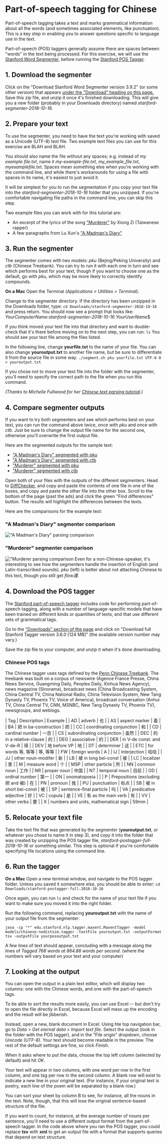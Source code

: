 # Part-of-speech tagging for Chinese
Part-of-speech tagging takes a text and marks grammatical information about all the words (and sometimes associated elements, like punctuation). This is a key step in enabling you to answer questions specific to language use in the text.

Part-of-speech (POS) taggers generally assume there are spaces between "words" in the text being processed. For this exercise, we will use the [Stanford Word Segmenter](https://nlp.stanford.edu/software/segmenter.shtml), before running the [Stanford POS Tagger](https://nlp.stanford.edu/static/software/tagger.shtml).

## 1. Download the segmenter
Click on the "Download Stanford Word Segmenter version 3.9.2" (or some other version) that appears [under the "Download" heading on this page.](https://nlp.stanford.edu/software/segmenter.shtml#Download) Save this zip file, and unzip it once it's finished downloading. This will give you a new folder (probably in your Downloads directory) named _stanford-segmenter-2018-10-16_.

## 2. Prepare your text
To use the segmenter, you need to have the text you're working with saved as a Unicode (UTF-8) text file. Two example text files you can use for this exercise are BLAH and BLAH. 

You should also name the file without any spaces; e.g. instead of *my example file.txt*, name it *my-example-file.txt*, *my_example_file.txt*, *myexamplefile.txt*. Spaces mean something else when you're working with the command line, and while there's workarounds for using a file with spaces in its name, it's easiest to just avoid it.

It will be simplest for you to run the segmentation if you copy your text file into the _stanford-segmenter-2018-10-16_ folder that you unzipped. If you're comfortable navigating file paths in the command line, you can skip this step.

Two example files you can work with for this tutorial are:

* An excerpt of the lyrics of the song ["Murderer"](murderer.txt) by Xiong Zi (Taiwanese rapper)
* A few paragraphs from Lu Xun's ["A Madman's Diary"](madman.txt)

## 3. Run the segmenter
The segmenter comes with two models: *pku* (Bejing/Peking University) and *ctb* (Chinese Treebank). You can try to run it with each one in turn and see which performs best for your text, though if you want to choose one as the default, go with *pku*, which may be more likely to correctly identify compounds.

**On a Mac**
Open the Terminal (_Applications > Utilities > Terminal_).

Change to the segmenter directory. If the directory has been unzipped in the Downloads folder, type:
`cd Downloads/stanford-segmenter-2018-10-16`
and press return. You should now see a prompt that looks like: _YourComputerName:stanford-segmenter-2018-10-16 YourUserName_$

If you think moved your text file into that directory and want to double-check that it's there before moving on to the next step, you can run:
`ls`
You should see your text file among the files listed.

In the following line, change **yourfile.txt** to the name of your file. You can also change **youroutput.txt** to another file name, but be sure to differentiate it from the source file in some way.
`./segment.sh pku yourfile.txt UTF-8 0 > youroutput.txt`

If you chose not to move your text file into the folder with the segmenter, you'll need to specify the correct path to the file when you run this command.

*(Thanks to Michelle Fullwood for her [Chinese text parsing tutorial](http://michelleful.github.io/code-blog/2015/09/10/parsing-chinese-with-stanford/).)*

## 4. Compare segmenter outputs
If you want to try both segmenters and see which performs best on your text, you can run the command above twice, once with *pku* and once with *ctb*. Just be sure to change the output file name for the second one, otherwise you'll overwrite the first output file.

Here are the segmented outputs for the sample text:

* ["A Madman's Diary" segmented with pku](madman-segmented-pku.txt)
* ["A Madman's Diary" segmented with ctb](madman-segmented-ctb.txt)
* ["Murderer" segmented with pku](murderer-segmented-pku.txt)
* ["Murderer" segmented with ctb](murderer-segmented-ctb.txt)

Open both of your files with the outputs of the different segmenters. Head to [DiffChecker](https://diffchecker.com), and copy and paste the contents of one file in one of the boxes, and copy and paste the other file into the other box. Scroll to the bottom of the page (past the ads) and click the green "Find differences" button. The results will highlight the differences between the texts.

Here are the comparisons for the example text:
### "A Madman's Diary" segmenter comparison
!["A Madman's Diary" parsing comparison](madman_segmenter_comparison.png)

### "Murderer" segmenter comparison
!["Murderer parsing comparison](murderer_segmenter_comparison.png)
Even for a non-Chinese-speaker, it's interesting to see how the segmenters handle the insertion of English (and Latin-transcribed sounds). *pku* (left) is better about not attaching Chinese to this text, though you still get *flow還*.


## 4. Download the POS tagger
The [Stanford part-of-speech tagger](https://nlp.stanford.edu/static/software/tagger.shtml) includes code for performing part-of-speech tagging, along with a number of language-specific models that have been trained on different kinds or quantities of texts, and that use different sets of grammatical tags.

Go to the ["Downloads" section of the page](https://nlp.stanford.edu/static/software/tagger.shtml#Download) and click on "Download full Stanford Tagger version 3.6.0 [124 MB]" (the available version number may vary.)

Save the zip file to your computer, and unzip it when it's done downloading.

### Chinese POS tags
The Chinese tagger uses tags defined by the [Penn Chinese Treebank](https://catalog.ldc.upenn.edu/LDC2010T07). The treebank was built on a corpus of newswire (Agence France Presse, China News Service, Guangming Daily, Peoples Daily, Xinhua News Agency), news magazine (Sinorama), broadcast news (China Broadcasting System, China Central TV, China National Radio, China Television System, New Tang Dynasty TV, Phoenix TV, Voice of America), broadcast conversation (Anhui TV, China Central TV, CNN, MSNBC, New Tang Dynasty TV, Phoenix TV), newsgroups, and weblogs.


| Tag | Description | Example |
| AD | adverb | 也 |
| AS | aspect marker | 着 |
| BA | 把 in ba-construction | 把 |
| CC | coordinating conjunction | 和 |
| CD | cardinal number | 一百 |
| CS | subordinating conjunction | 虽然 |
| DEC | 的 in a relative-clause | 的 |
| DEG | associative | 的 |
| DER | in V-de const. and V-de-R | 得 |
| DEV | 地 before VP | 地 |
| DT | determiner | 这 |
| ETC | for words 等, 等等 | 等, 等等 |
| FW | foreign words | A |
| IJ | interjection | 哈哈 |
| JJ | other noun-modifer | 新 |
| LB | 被 in long bei-const | 被 |
| LC | localizer | 里 |
| M | measure word | 个 |
| MSP | other particle | 所 |
| NN | common noun | 工作 |
| NR | proper noun | 中国 |
| NT | temporal noun | 目前 |
| OD | ordinal number | 第一 |
| ON | onomatopoeia |  |
| P | Prepositions (excluding 把 and 被) | 在 |
| PN | pronoun | 我 |
| PU | punctuation | 标点 |
| SB | 被 in short bei-const | 被 |
| SP | sentence-final particle | 吗 |
| VA | predicative adjective | 好 |
| VC | copula | 是 |
| VE | 有 as the main verb | 有 |
| VV | other verbs | 要 |
| X | numbers and units, mathematical sign | 59mm |


## 5. Relocate your text file
Take the text file that was generated by the segmenter (**youroutput.txt**, or whatever you chose to name it in step 3), and copy it into the folder that was created by unzipping the POS tagger file, _stanford-postagger-full-2018-10-16_ or something similar. This step is optional if you're comfortable specifying file locations using the command line.

## 6. Run the tagger
**On a Mac**
Open a new terminal window, and navigate to the POS tagger folder. Unless you saved it somewhere else, you should be able to enter:
`cd Downloads/stanford-postagger-full-2018-10-16`

Once again, you can run `ls` and check for the name of your text file if you want to make sure you moved it into the right folder.

Run the following command, replacing **youroutput.txt** with the name of your output file from the segmenter:

`java -cp "*" edu.stanford.nlp.tagger.maxent.MaxentTagger -model models/chinese-nodistsim.tagger -textFile youroutput.txt -outputFormat tsv -outputFile yourposoutput.txt`

A few lines of text should appear, concluding with a message along the lines of *Tagged 768 words at 864.86 words per second.* (where the numbers will vary based on your text and your computer)

## 7. Looking at the output
You can open the output in a plain text editor, which will display two columns: one with the Chinese words, and one with the part-of-speech tags.

To be able to sort the results more easily, you can use Excel -- but don't try to open the file directly in Excel, because Excel will mess up the encoding and the result will be jibberish.

Instead, open a new, blank document in Excel. Using hte top navigation bar, go to *Data > Get eternal data > Import text file*. Select the output (look in the folder with the POS tagger), and in the "File origin" dropdown, choose *Unicode (UTF-8)*. Your text should become readable in the preview. The rest of the default settings are fine, so click *Finish*.

When it asks where to put the data, choose the top left column (selected by default) and hit *OK*.

Your text will appear in two columns, with one word per row in the first column, and one tag per row in the second column. A blank row will exist to indicate a new line in your original text. (For instance, if your original text is poetry, each line of the poem will be separated by a blank row.)

You can sort your sheet by column B to see, for instance, all the nouns in the text. Note, though, that this will lose the original sentence-based structure of the file.

If you want to count, for instance, at the average number of nouns per sentence, you'll need to use a different output format from the part-of-speech tagger. In the code above where you ran the POS tagger, you could replace **tsv** with **xml** to get an output file with a format that supports queries that depend on text structure.